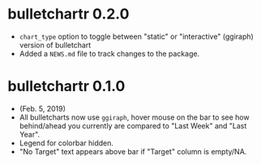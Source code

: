 # bulletchartr 0.2.0

* `chart_type` option to toggle between "static" or "interactive" (ggiraph) version of bulletchart
* Added a `NEWS.md` file to track changes to the package.

# bulletchartr 0.1.0
* (Feb. 5, 2019)
* All bulletcharts now use `ggiraph`, hover mouse on the bar to see how behind/ahead you currently are compared to "Last Week" and "Last Year".
* Legend for colorbar hidden.
* "No Target" text appears above bar if "Target" column is empty/NA.
